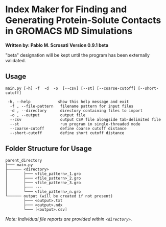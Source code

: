 # Index Maker for Finding and Generating Protein-Solute Contacts in GROMACS MD Simulations
**Written by: Pablo M. Scrosati**
**Version 0.9.1 beta**

"beta" designation will be kept until the program has been externally validated.

## Usage
`main.py [-h] -f  -d  -o  [--csv] [--st] [--coarse-cutoff] [--short-cutoff]`

```
 -h, --help            show this help message and exit
  -f , --file-pattern   filename pattern for input files
  -d , --directory      directory containing files to import
  -o , --output         output file
  --csv                 output CSV file alongside tab-delimited file
  --st                  run program in single-threaded mode
  --coarse-cutoff       define coarse cutoff distance
  --short-cutoff        define short cutoff distance
```

## Folder Structure for Usage
```
parent_directory
├─── main.py
├────── <directory>
│       ├─── <file_pattern>_1.gro
│       ├─── <file_pattern>_2.gro
│       ├─── <file_pattern>_3.gro
│       ├─── ···
│       └─── <file_pattern>_n.gro
└────── output (will be created if not present)
        ├─── <output>.txt
        ├─── <output>.ndx
        └─── [<output>.csv]
```
*Note: Individual file reports are provided within `<directory>`.*


<!-- │ ├ ─ └ -->